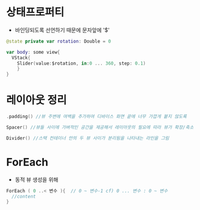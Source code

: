 # 상태프로퍼티
- 바인딩되도록 선언하기 때문에 문자앞에 '$'
```swift
@state private var rotation: Double = 0

var body: some view{
  VStack{
    Slider(value:$rotation, in:0 ... 360, step: 0.1)
    }
}
```
# 레이아웃 정리

```Swift
.padding() //뷰 주변에 여백을 추가하여 디바이스 화면 끝에 너무 가깝게 붙지 않도록

Spacer() //뷰들 사이에 가벼적인 공간을 제공해서 레이아웃의 필요에 따라 뷰가 확장/축소 되도록

Divider() //스택 컨테이너 안의 두 뷰 사이가 분리됨을 나타내는 라인을 그림
```

# ForEach
- 동적 뷰 생성을 위해
```swift
ForEach ( 0 ..< 변수 ){  // 0 ~ 변수-1 cf) 0 ... 변수 : 0 ~ 변수
  //content
}
```
